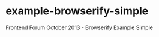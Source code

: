 example-browserify-simple
=========================

Frontend Forum October 2013 - Browserify Example Simple
